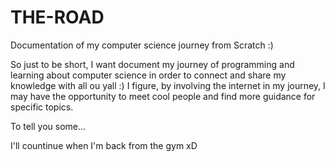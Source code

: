 # THE-ROAD
Documentation of my computer science journey from Scratch :)

So just to be short, I want document my journey of programming and learning about computer science in order to connect and share my knowledge with all ou yall :)
I figure, by involving the internet in my journey, I may have the opportunity to meet cool people and find more guidance for specific topics.

To tell you some...

I'll countinue when I'm back from the gym xD

